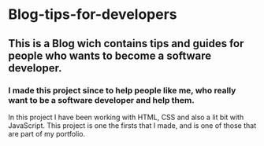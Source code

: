 # Blog-tips-for-developers

## This is a Blog wich contains tips and guides for people who wants to become a software developer.

### I made this project since to help people like me, who really want to be a software developer and help them.

In this project I have been working with HTML, CSS and also a lit bit with JavaScript.
This project is one the firsts that I made, and is one of those that are part of my portfolio.



